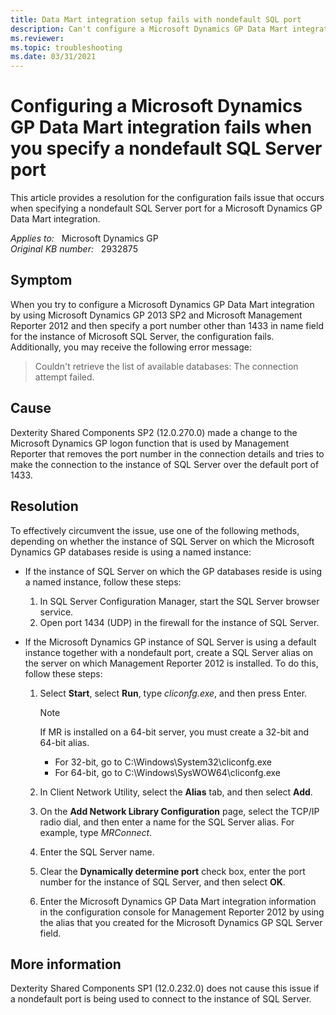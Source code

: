 ```yaml
---
title: Data Mart integration setup fails with nondefault SQL port
description: Can't configure a Microsoft Dynamics GP Data Mart integration by using a nondefault SQL Server port. Provides a resolution.
ms.reviewer: 
ms.topic: troubleshooting
ms.date: 03/31/2021
---
```

# Configuring a Microsoft Dynamics GP Data Mart integration fails when you specify a nondefault SQL Server port

This article provides a resolution for the configuration fails issue that occurs when specifying a nondefault SQL Server port for a Microsoft Dynamics GP Data Mart integration.

_Applies to:_ &nbsp; Microsoft Dynamics GP  
_Original KB number:_ &nbsp; 2932875

## Symptom

When you try to configure a Microsoft Dynamics GP Data Mart integration by using Microsoft Dynamics GP 2013 SP2 and Microsoft Management Reporter 2012 and then specify a port number other than 1433 in name field for the instance of Microsoft SQL Server, the configuration fails. Additionally, you may receive the following error message:

> Couldn't retrieve the list of available databases: The connection attempt failed.

## Cause

Dexterity Shared Components SP2 (12.0.270.0) made a change to the Microsoft Dynamics GP logon function that is used by Management Reporter that removes the port number in the connection details and tries to make the connection to the instance of SQL Server over the default port of 1433.

## Resolution

To effectively circumvent the issue, use one of the following methods, depending on whether the instance of SQL Server on which the Microsoft Dynamics GP databases reside is using a named instance:

- If the instance of SQL Server on which the GP databases reside is using a named instance, follow these steps:

  1. In SQL Server Configuration Manager, start the SQL Server browser service.
  2. Open port 1434 (UDP) in the firewall for the instance of SQL Server.
- If the Microsoft Dynamics GP instance of SQL Server is using a default instance together with a nondefault port, create a SQL Server alias on the server on which Management Reporter 2012 is installed. To do this, follow these steps:
  1. Select **Start**, select **Run**, type *cliconfg.exe*, and then press Enter.

      > [!NOTE]
      > If MR is installed on a 64-bit server, you must create a 32-bit and 64-bit alias.
      >
      > - For 32-bit, go to C:\Windows\System32\cliconfg.exe
      > - For 64-bit, go to C:\Windows\SysWOW64\cliconfg.exe

  2. In Client Network Utility, select the **Alias** tab, and then select **Add**.
  3. On the **Add Network Library Configuration** page, select the TCP/IP radio dial, and then enter a name for the SQL Server alias. For example, type *MRConnect*.
  4. Enter the SQL Server name.
  5. Clear the **Dynamically determine port** check box, enter the port number for the instance of SQL Server, and then select **OK**.
  6. Enter the Microsoft Dynamics GP Data Mart integration information in the configuration console for Management Reporter 2012 by using the alias that you created for the Microsoft Dynamics GP SQL Server field.

## More information

Dexterity Shared Components SP1 (12.0.232.0) does not cause this issue if a nondefault port is being used to connect to the instance of SQL Server.
